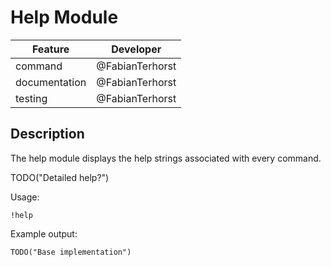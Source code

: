 # Help Module

| Feature       | Developer       |
| ------------- |:---------------:|
| command       | @FabianTerhorst |
| documentation | @FabianTerhorst |
| testing       | @FabianTerhorst |

## Description
The help module displays the help strings associated with every command.

TODO("Detailed help?") 


Usage:
```
!help
```

Example output:
```
TODO("Base implementation")
```